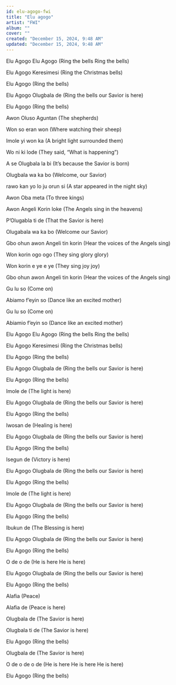 ```yaml
---
id: elu-agogo-fwi
title: "Elu agogo"
artist: "FWI"
album: ""
cover: ""
created: "December 15, 2024, 9:48 AM"
updated: "December 15, 2024, 9:48 AM"
---
```


Elu Agogo Elu Agogo                                             (Ring the bells Ring the bells)

Elu Agogo Keresimesi                                            (Ring the Christmas bells)

Elu Agogo                                                                 (Ring the bells)

Elu Agogo Olugbala de                                         (Ring the bells our Savior is here)

Elu Agogo                                                                 (Ring the bells)



Awon Oluso Aguntan                                             (The shepherds)

Won so eran won                                                    (Where watching their sheep)

Imole yi won ka                                                        (A bright light surrounded them)

Wo ni ki lode                                                             (They said, “What is happening”)

A se Olugbala la bi                                                  (It’s because the Savior is born)

Olugbala wa ka bo                                                  (Welcome, our Savior)



rawo kan yo lo ju orun si                                       (A star appeared in the night sky)

Awon Oba meta                                                       (To three kings)

Awon Angeli Korin loke                                          (The Angels sing in the heavens)

P’Olugabla ti de                                                       (That the Savior is here)

Olugabala wa ka bo                                                (Welcome our Savior)



Gbo ohun awon Angeli tin korin                          (Hear the voices of the Angels sing)

Won korin ogo ogo                                                 (They sing glory glory)

Won korin e ye e ye                                                (They sing joy joy)

Gbo ohun awon Angeli tin korin                          (Hear the voices of the Angels sing)



Gu lu so                                                                     (Come on)

Abiamo f’eyin so                                                      (Dance like an excited mother)

Gu lu so                                                                     (Come on)

Abiamio f’eyin so                                                     (Dance like an excited mother)



Elu Agogo Elu Agogo                                             (Ring the bells Ring the bells)

Elu Agogo Keresimesi                                            (Ring the Christmas bells)

Elu Agogo                                                                 (Ring the bells)

Elu Agogo Olugbala de                                         (Ring the bells our Savior is here)

Elu Agogo                                                                 (Ring the bells)



Imole de                                                                    (The light is here)

Elu Agogo Olugbala de                                         (Ring the bells our Savior is here)

Elu Agogo                                                                 (Ring the bells)



Iwosan de                                                                 (Healing is here)

Elu Agogo Olugbala de                                         (Ring the bells our Savior is here)

Elu Agogo                                                                 (Ring the bells)



Isegun de                                                                 (Victory is here)

Elu Agogo Olugbala de                                        (Ring the bells our Savior is here)

Elu Agogo                                                                (Ring the bells)



Imole de                                                                   (The light is here)

Elu Agogo Olugbala de                                        (Ring the bells our Savior is here)

Elu Agogo                                                                (Ring the bells)



Ibukun de                                                                (The Blessing is here)

Elu Agogo Olugbala de                                       (Ring the bells our Savior is here)

Elu Agogo                                                               (Ring the bells)



O de o de                                                                (He is here He is here)

Elu Agogo Olugbala de                                       (Ring the bells our Savior is here)

Elu Agogo                                                               (Ring the bells)



Alafia                                                                        (Peace)

Alafia de                                                                  (Peace is here)

Olugbala de                                                           (The Savior is here)

Olugbala ti de                                                        (The Savior is here)

Elu Agogo                                                               (Ring the bells)

Olugbala de                                                           (The Savior is here)

O de o de o de                                                      (He is here He is here He is here)

Elu Agogo                                                               (Ring the bells)